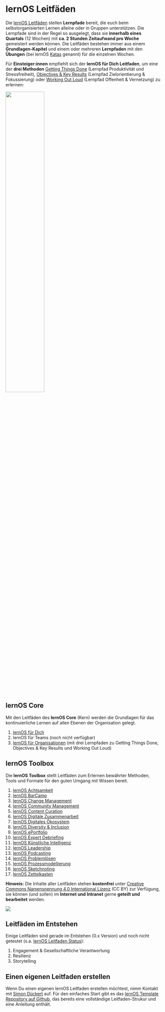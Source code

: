 <style>
  .md-content__button {
    display: none;
  }
</style>

# lernOS Leitfäden

Die [lernOS Leitfäden](1-guides.md) stellen **Lernpfade** bereit, die euch beim selbstorganisierten Lernen alleine oder in Gruppen unterstützen. Die Lernpfade sind in der Regel so ausgelegt, dass sie **innerhalb eines Quartals** (12 Wochen) mit **ca. 2 Stunden Zeitaufwand pro Woche** gemeistert werden können. Die Leitfäden bestehen immer aus einem **Grundlagen-Kapitel** und einem oder mehreren **Lernpfaden** mit den **Übungen** (bei lernOS [Katas](https://de.wikipedia.org/wiki/Kata_(Programmierung)) genannt) für die einzelnen Wochen.

Für **Einsteiger:innen** empfiehlt sich der **lernOS für Dich Leitfaden**, um eine der **drei Methoden** [Getting Things Done](https://de.wikipedia.org/wiki/Getting_Things_Done) (Lernpfad Produktivität und Stressfreiheit), [Objectives & Key Results](https://de.wikipedia.org/wiki/Objectives_and_Key_Results) (Lernpfad Zielorientierung & Fokussierung) oder [Working Out Loud](https://de.wikipedia.org/wiki/Working_out_loud) (Lernpfad Offenheit & Vernetzung) zu erlernen:

<img src="../images/undraw_Books_re_8gea.png" width="50%" />

## lernOS Core
Mit den Leitfäden des **lernOS Core** (Kern) werden die Grundlagen für das kontinuierliche Lernen auf allen Ebenen der Organisation gelegt.

1. [lernOS für Dich](../lernos-for-you/)
1. lernOS für Teams (noch nicht verfügbar)
1. [lernOS für Organisationen](../lernos-for-organizations/) (mit drei Lernpfaden zu Getting Things Done, Objectives & Key Results und Working Out Loud)

## lernOS Toolbox
Die **lernOS Toolbox** stellt Leitfäden zum Erlernen bewährter Methoden, Tools und Formate für den guten Umgang mit Wissen bereit.

1. [lernOS Achtsamkeit](https://cogneon.github.io/lernos-achtsamkeit/de/)
1. [lernOS BarCamp](https://cogneon.github.io/lernos-barcamp/de/)
1. [lernOS Change Management](https://cogneon.github.io/lernos-change-management/de/)
1. [lernOS Community Management](https://cogneon.github.io/lernos-cmgmt/de/)
1. [lernOS Content Curation](https://cogneon.github.io/lernos-content-curation/de/)
1. [lernOS Digitale Zusammenarbeit](https://cogneon.github.io/lernos-digitale-zusammenarbeit/de/)
1. [lernOS Digitales Ökosystem](https://cogneon.github.io/lernos-digitales-oekosystem/de/)
1. [lernOS Diversity & Inclusion](https://cogneon.github.io/lernos-diversity/de/)
1. [lernOS ePortfolio](https://cogneon.github.io/lernos-eportfolio/de/)
1. [lernOS Expert Debriefing](https://cogneon.github.io/lernos-expert-debriefing/de/)
1. [lernOS Künstliche Intelligenz](https://cogneon.github.io/lernos-ai/de/)
1. [lernOS Leadership](https://cogneon.github.io/lernos-leadership/de/)
1. [lernOS Podcasting](https://cogneon.github.io/lernos-podcasting/de/)
1. [lernOS Problemlösen](https://cogneon.github.io/lernos-problem-solving/de/)
1. [lernOS Prozessmodellierung](https://cogneon.github.io/lernos-prozessmodellierung/de/)
1. [lernOS Sketchnoting](https://cogneon.github.io/lernos-sketchnoting/de/)
1. [lernOS Zettelkasten](https://cogneon.github.io/lernos-zettelkasten/de/)


**Hinweis:** Die Inhalte aller Leitfäden stehen **kostenfrei** unter [Creative Commons Namensnennung 4.0 International Lizenz](https://creativecommons.org/licenses/by/4.0/deed.de) (CC BY) zur Verfügung, sie können (und sollen) im **Internet und Intranet** gerne **geteilt und bearbeitet** werden.

<a href="https://creativecommons.org/licenses/by/4.0/deed.de" target="_blank"><img src="../images/cc-by.png" /></a>

## Leitfäden im Entstehen
Einige Leitfäden sind gerade im Entstehen (0.x Version) und noch nicht getestet (s.a. [lernOS Leitfaden Status](https://community.cogneon.de/t/lernos-leitfaden-status/3908)):

1. Engagement & Gesellschaftliche Verantwortung
1. Resilienz
1. Storytelling

## Einen eigenen Leitfaden erstellen
Wenn Du einen eigenen lernOS Leitfaden erstellen möchtest, nimm Kontakt mit [Simon Dückert](https://www.linkedin.com/in/simondueckert/) auf. Für den einfaches Start gibt es das [lernOS Template Repository auf Github](https://github.com/cogneon/lernos-template), das bereits eine vollständige Leitfaden-Strukur und eine Anleitung enthält. 
